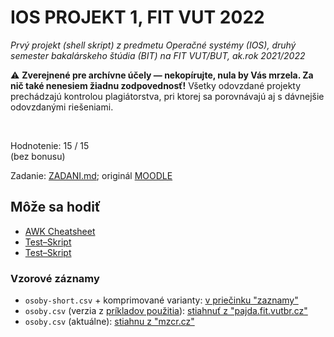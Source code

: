 # IOS PROJEKT 1, FIT VUT 2022

*Prvý projekt (shell skript) z predmetu Operačné systémy (IOS), druhý semester bakalárskeho štúdia (BIT) na FIT VUT/BUT, ak.rok 2021/2022*

⚠️ **Zverejnené pre archívne účely — nekopírujte, nula by Vás mrzela. Za nič také nenesiem žiadnu zodpovednosť!** Všetky odovzdané projekty prechádzajú kontrolou plagiátorstva, pri ktorej sa porovnávajú aj s dávnejšie odovzdanými riešeniami.

<br>

Hodnotenie: 15 / 15<br>(bez bonusu)

Zadanie: [ZADANI.md](ZADANI.md); originál [MOODLE](https://www.fit.vutbr.cz/study/courses/IOS/private/Lab/projekty/projekt1/ios22-projekt-1.html)

## Môže sa hodiť
* [AWK Cheatsheet](https://cdn.discordapp.com/attachments/534431057001316362/950420676450353202/unknown.png)
* [Test–Skript](https://gist.github.com/lavirlifiliol/18b8afca7a7a574442795b50fe41e6bc)
* [Test–Skript](https://www.sendspace.com/file/k39svc)

### Vzorové záznamy
* `osoby-short.csv` + komprimované varianty: [v priečinku "zaznamy"](zaznamy/)
* `osoby.csv` (verzia z [príkladov použitia](ZADANI.md#examples)): [stiahnuť z "pajda.fit.vutbr.cz"](https://pajda.fit.vutbr.cz/ios/ios-22-1-inputs/-/raw/main/data/osoby.csv)
* `osoby.csv` (aktuálne): [stiahnu z "mzcr.cz"](https://onemocneni-aktualne.mzcr.cz/api/v2/covid-19/osoby.csv)
